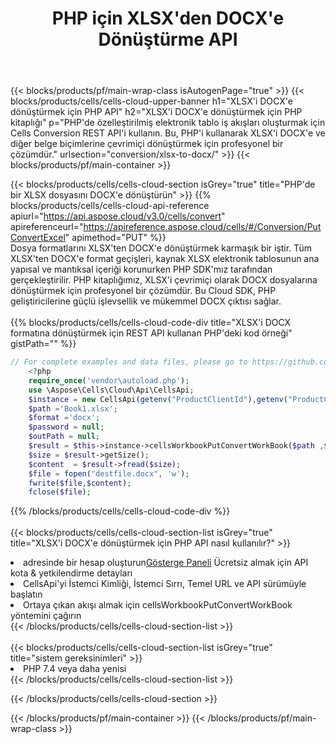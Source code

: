 ﻿---
title:  PHP için XLSX'den DOCX'e Dönüştürme API
description:  XLSX biçim dosyasını DOCX biçim dosyasına dönüştürmek için PHP için Aspose.Cells Cloud SDK'yı kullanma.
url: /tr/php/conversion/xlsx-to-docx/
---
{{< blocks/products/pf/main-wrap-class isAutogenPage="true" >}}
{{< blocks/products/cells/cells-cloud-upper-banner h1="XLSX\'i DOCX\'e dönüştürmek için PHP API" h2="XLSX\'i DOCX\'e dönüştürmek için PHP kitaplığı" p="PHP\'de özelleştirilmiş elektronik tablo iş akışları oluşturmak için Cells Conversion REST API\'i kullanın. Bu, PHP\'i kullanarak XLSX\'i DOCX\'e ve diğer belge biçimlerine çevrimiçi dönüştürmek için profesyonel bir çözümdür." urlsection="conversion/xlsx-to-docx/" >}}
{{< blocks/products/pf/main-container >}}

{{< blocks/products/cells/cells-cloud-section isGrey="true" title="PHP\'de bir XLSX dosyasını DOCX\'e dönüştürün" >}}
{{% blocks/products/cells/cells-cloud-api-reference apiurl="https://api.aspose.cloud/v3.0/cells/convert" apireferenceurl="https://apireference.aspose.cloud/cells/#/Conversion/PutConvertExcel" apimethod="PUT" %}}
<br/>
Dosya formatlarını XLSX'ten DOCX'e dönüştürmek karmaşık bir iştir. Tüm XLSX'ten DOCX'e format geçişleri, kaynak XLSX elektronik tablosunun ana yapısal ve mantıksal içeriği korunurken PHP SDK'mız tarafından gerçekleştirilir. PHP kitaplığımız, XLSX'i çevrimiçi olarak DOCX dosyalarına dönüştürmek için profesyonel bir çözümdür. Bu Cloud SDK, PHP geliştiricilerine güçlü işlevsellik ve mükemmel DOCX çıktısı sağlar.
<br/>
<br/>
{{% blocks/products/cells/cells-cloud-code-div title="XLSX\'i DOCX formatına dönüştürmek için REST API kullanan PHP\'deki kod örneği" gistPath="" %}}
 
```php
// For complete examples and data files, please go to https://github.com/aspose-cells-cloud/aspose-cells-cloud-php/
    <?php
    require_once('vendor\autoload.php');
    use \Aspose\Cells\Cloud\Api\CellsApi;
    $instance = new CellsApi(getenv("ProductClientId"),getenv("ProductClientSecret"));
    $path ='Book1.xlsx';    
    $format ='docx';
    $password = null;
    $outPath = null;      
    $result = $this->instance->cellsWorkbookPutConvertWorkBook($path ,$format, $password,  $outPath);
    $size = $result->getSize();
    $content  = $result->fread($size);
    $file = fopen("destfile.docx", 'w');
    fwrite($file,$content);
    fclose($file);
```
 
{{% /blocks/products/cells/cells-cloud-code-div %}}
<br/>
<br/>
{{< blocks/products/cells/cells-cloud-section-list isGrey="true" title="XLSX\'i DOCX\'e dönüştürmek için PHP API nasıl kullanılır?" >}}
<li> adresinde bir hesap oluşturun<a href="https://dashboard.aspose.cloud/">Gösterge Paneli</a> Ücretsiz almak için API kota & yetkilendirme detayları</li>
<li>CellsApi'yi İstemci Kimliği, İstemci Sırrı, Temel URL ve API sürümüyle başlatın</li>
<li>Ortaya çıkan akışı almak için cellsWorkbookPutConvertWorkBook yöntemini çağırın</li>
{{< /blocks/products/cells/cells-cloud-section-list >}}
<br/>
<br/>
{{< blocks/products/cells/cells-cloud-section-list isGrey="true" title="sistem gereksinimleri" >}}
<li>PHP 7.4 veya daha yenisi</li>
{{< /blocks/products/cells/cells-cloud-section-list >}}

{{< /blocks/products/cells/cells-cloud-section >}}

{{< /blocks/products/pf/main-container >}}
{{< /blocks/products/pf/main-wrap-class >}}
